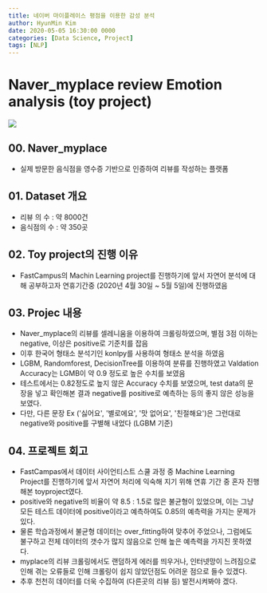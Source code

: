 ```yaml
---
title: 네이버 마이플레이스 평점을 이용한 감성 분석
author: HyunMin Kim
date: 2020-05-05 16:30:00 0000
categories: [Data Science, Project]
tags: [NLP]
---
```



# Naver_myplace review Emotion analysis (toy project)
<img src = "https://user-images.githubusercontent.com/60168331/81460645-aaf3e080-91e1-11ea-8ed6-e86192db5ace.png">

## 00. Naver_myplace
- 실제 방문한 음식점을 영수증 기반으로 인증하여 리뷰를 작성하는 플랫폼
   
## 01. Dataset 개요
- 리뷰 의 수 : 약 8000건
- 음식점의 수 : 약 350곳

## 02. Toy project의 진행 이유
- FastCampus의 Machin Learning project를 진행하기에 앞서 자연어 분석에 대해 공부하고자 연휴기간중 (2020년 4월 30일 ~ 5월 5일)에 진행하였음

## 03. Projec 내용
- Naver_myplace의 리뷰를 셀레니움을 이용하여 크롤링하였으며, 별점 3점 이하는 negative, 이상은 positive로 기준치를 잡음
- 이후 한국어 형태소 분석기인 konlpy를 사용하여 형태소 분석을 하였음
- LGBM, Randomforest, DecisionTree를 이용하여 분류를 진행하였고 Valdation Accuracy는 LGMB이 약 0.9 정도로 높은 수치를 보였음
- 테스트에서는 0.82정도로 높지 않은 Accuracy 수치를 보였으며, test data의 문장을 넣고 확인해본 결과 negative를 positive로 예측하는 등의 좋지 않은 성능을 보였다.
- 다만, 다른 문장 Ex ('싫어요', '별로에요', '맛 없어요', '친절해요')은 그런대로  negative와 positive를 구별해 내었다 (LGBM 기준)

## 04. 프로젝트 회고
-  FastCampas에서 데이터 사이언티스트 스쿨 과정 중 Machine Learning Project를 진행하기에 앞서 자연어 처리에 익숙해 지기 위해 연휴 기간 중 혼자 진행해본 toyproject였다. 
- positive와 negative의 비율이 약 8.5 : 1.5로 많은 불균형이 있었으며, 이는 그냥 모든 테스트 데이터에 positive이라고 예측하여도 0.85의 예측력을 가지는 문제가 있다.
- 물론 학습과정에서 불균형 데이터는 over_fitting하여 맞추어 주었으나, 그럼에도 불구하고 전체 데이터의 갯수가 많지 않음으로 인해 높은 예측력을 가지진 못하였다.
- myplace의 리뷰 크롤링에서도 랜덤하게 에러를 띄우거나, 인터넷망이 느려짐으로 인해 겪는 오류들로 인해 크롤링이 쉽지 않았던점도 어려운 점으로 들수 있겠다.
- 추후 천천히 데이터를 더욱 수집하여 (다른곳의 리뷰 등) 발전시켜봐야 겠다.
